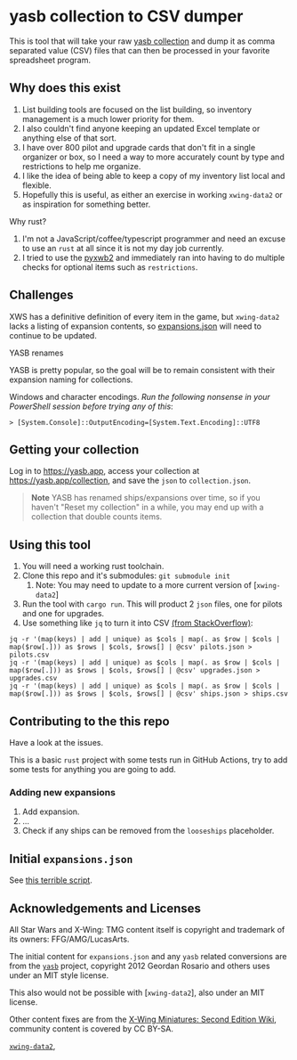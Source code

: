 # yasb collection to CSV dumper

This is tool that will take your raw [yasb collection](https://yasb.app/collection)
and dump it as comma separated value (CSV) files that can then be processed
in your favorite spreadsheet program.

## Why does this exist

1. List building tools are focused on the list building, so inventory management
   is a much lower priority for them.
1. I also couldn't find anyone keeping an updated Excel template or anything else
   of that sort.
1. I have over 800 pilot and upgrade cards that don't fit in a single organizer
   or box, so I need a way to more accurately count by type and restrictions to
   help me organize.
1. I like the idea of being able to keep a copy of my inventory list local and
   flexible.
1. Hopefully this is useful, as either an exercise in working `xwing-data2` or
   as inspiration for something better.

Why rust?

1. I'm not a JavaScript/coffee/typescript programmer and need an excuse
   to use an `rust` at all since it is not my day job currently.
2. I tried to use the [pyxwb2](https://pypi.org/project/pyxwb2/) and immediately
   ran into having to do multiple checks for optional items such as `restrictions`.

## Challenges

XWS has a definitive definition of every item in the game, but `xwing-data2`
lacks a listing of expansion contents, so [expansions.json](src/expansions.json)
will need to continue to be updated.

YASB renames

YASB is pretty popular, so the goal will be to remain consistent with their
expansion naming for collections.

Windows and character encodings. *Run the following nonsense in your PowerShell
session before trying any of this*:

```shell
> [System.Console]::OutputEncoding=[System.Text.Encoding]::UTF8
```

## Getting your collection

Log in to <https://yasb.app>, access your collection at <https://yasb.app/collection>,
   and save the `json` to `collection.json`.

> **Note**
> YASB has renamed ships/expansions over time, so if you haven't
> "Reset my collection" in a while, you may end up with a collection that double
> counts items.

## Using this tool

1. You will need a working rust toolchain.
1. Clone this repo and it's submodules: `git submodule init`
   1. Note: You may need to update to a more current version of [`xwing-data2`]
1. Run the tool with `cargo run`. This will product 2 `json` files, one for pilots
   and one for upgrades.
1. Use something like `jq` to turn it into CSV [(from StackOverflow)](https://stackoverflow.com/questions/32960857/how-to-convert-arbitrary-simple-json-to-csv-using-jq):

```shell
jq -r '(map(keys) | add | unique) as $cols | map(. as $row | $cols | map($row[.])) as $rows | $cols, $rows[] | @csv' pilots.json > pilots.csv
jq -r '(map(keys) | add | unique) as $cols | map(. as $row | $cols | map($row[.])) as $rows | $cols, $rows[] | @csv' upgrades.json > upgrades.csv
jq -r '(map(keys) | add | unique) as $cols | map(. as $row | $cols | map($row[.])) as $rows | $cols, $rows[] | @csv' ships.json > ships.csv
```

## Contributing to the this repo

Have a look at the issues.

This is a basic `rust` project with some tests run in GitHub Actions, try to add
some tests for anything you are going to add.

### Adding new expansions

1. Add expansion.
1. ...
1. Check if any ships can be removed from the `looseships` placeholder.

## Initial `expansions.json`

See [this terrible script](https://github.com/awsaba/xwing/blob/awsaba/xws-content-dumper/coffeescripts/content/dump-content.coffee).

## Acknowledgements and Licenses

All Star Wars and X-Wing: TMG content itself is copyright and trademark of its
owners: FFG/AMG/LucasArts.

The initial content for `expansions.json` and any `yasb` related conversions
are from the [`yasb`](https://github.com/raithos) project, copyright
2012 Geordan Rosario and others uses under an MIT style license.

This also would not be possible with [`xwing-data2`], also under an MIT license.

Other content fixes are from the [X-Wing Miniatures: Second Edition Wiki](https://xwing-miniatures-second-edition.fandom.com/wiki/X-Wing_Miniatures:_Second_Edition_Wiki),
community content is covered by CC BY-SA.

[`xwing-data2`](https://github.com/guidokessels/xwing-data2),
